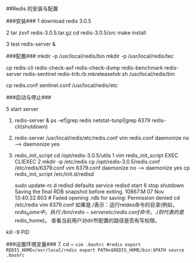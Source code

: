 ##Redis 的安装与配置

###安装###
1 download redis 3.0.5

2 tar zxvf redis-3.0.5.tar.gz
  cd redis-3.0.5/src
  make install

3 test
  redis-server &

###配置###
  mkdir -p /usr/local/redis/bin
  mkdir -p /usr/local/redis/tec

  cp redis-cli redis-check-aof redis-check-dump redis-benchmark redis-server redis-sentinel redis-trib.rb mkreleasehdr.sh /usr/local/redis/bin

  cp redis.conf sentinel.conf /usr/local/redis/etc

###启动与停止###

 5 start server
  1) redis-server &
     ps -ef|grep redis
     netstat-tunpl|grep 6379
     redis-cli(shutdown)
  2) redis-server /usr/local/redis/etc/redis.conf
       vim redis.conf
       daemonize no --> daemonize yes
  3) redis_init_script
  	 cd /opt/redis-3.0.5/utils
     1 vim redis_init_script
       EXEC
       CLIEXEC
     2 mkdir -p /etc/redis
       cp /opt/redis-3.0.5/redis.conf /etc/redis/6379.conf
       vim 6379.conf
          daemonize no --> daemonize yes
       cp redis_init_script /etc/init.d/redisd

       sudo update-rc.d redisd defaults
       service redisd start
6 stop
  shutdown
  	   Saving the final RDB snapshot before exiting.
       10867:M 07 Nov 13:40:32.603 # Failed opening .rdb for saving: Permission denied
          cd /etc/redis
          vim 6379.conf
          如果是./表示：运行reides命令的目录(例如，$redis_home中，执行./bin/redis-server etc/redis.conf命令，./则代表的是$redis_home)。
          查看当前用户对dir所配置的路径是否有写权限。


  kill -9 PID


###设置环境变量###
7. cd ~
   `
   vim .bashrc
       #redis
       export REDIS_HOME=/usr/local/redis
       export PATH=$REDIS_HOME/bin:$PATH
      source .bashrc
   `


